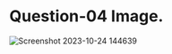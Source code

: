 # Question-04 Image.
![Screenshot 2023-10-24 144639](https://github.com/Khush0031/pw-skills-full-stack-web-dev-assignment-solution/assets/121889921/119bc236-6a78-4759-9ba7-19dfa5b3b012)
